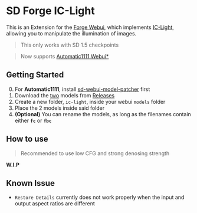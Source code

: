 # SD Forge IC-Light
This is an Extension for the [Forge Webui](https://github.com/lllyasviel/stable-diffusion-webui-forge), which implements [IC-Light](https://github.com/lllyasviel/IC-Light), allowing you to manipulate the illumination of images.

> This only works with SD 1.5 checkpoints

> Now supports [Automatic1111 Webui](https://github.com/AUTOMATIC1111/stable-diffusion-webui)[*](#getting-started)

## Getting Started
0. For **Automatic1111**, install [sd-webui-model-patcher](https://github.com/huchenlei/sd-webui-model-patcher) first
1. Download the <ins>two</ins> models from [Releases](https://github.com/Haoming02/sd-forge-ic-light/releases)
2. Create a new folder, `ic-light`, inside your webui `models` folder
3. Place the 2 models inside said folder
4. **(Optional)** You can rename the models, as long as the filenames contain either **`fc`** or **`fbc`**

## How to use
> Recommended to use low CFG and strong denosing strength

**W.I.P**

## Known Issue

- `Restore Details` currently does not work properly when the input and output aspect ratios are different
